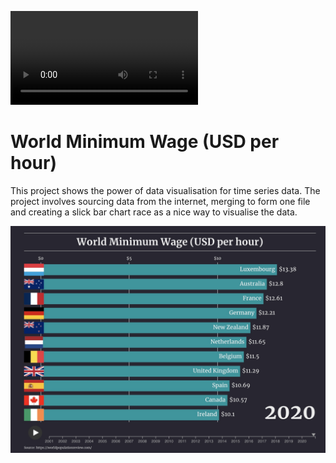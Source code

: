 ![World Minimum Wage race](https://github.com/kevkillion/World_Wage_Bar-chart_race/blob/main/World_Minimum_Wage_race.mov)


# **World Minimum Wage (USD per hour)**

This project shows the power of data visualisation for time series data. The project involves  sourcing data from the internet, merging to form one file and creating a slick bar chart race as a nice way to visualise the data.




![World Minimum Wage race](https://github.com/kevkillion/World_Wage_Bar-chart_race/blob/main/Image.jpg)


